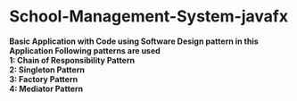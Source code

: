 # School-Management-System-javafx

<b>Basic Application with Code using Software Design pattern<b> 
in this Application Following patterns are used<br>
1: Chain of Responsibility Pattern<br>
2: Singleton Pattern<br>
3: Factory Pattern<br>
4: Mediator Pattern<br>
